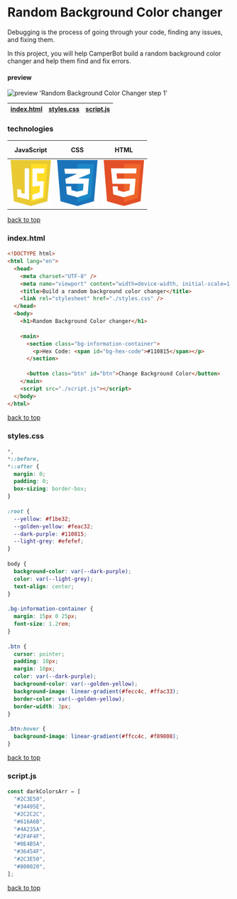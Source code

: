 <a id=top></a>

# Random Background Color changer

Debugging is the process of going through your code, finding any issues, and fixing them.

In this project, you will help CamperBot build a random background color changer and help them find and fix errors.

#### preview

![preview 'Random Background Color Changer step 1'](https://github.com/AndriiKot/JS__Random_Background_Color_Changer__freeCodeCamp/blob/main/preview/step1.png)

| [index.html](#indexhtml) | [styles.css](#stylescss) | [script.js](#scriptjs) |
| ------------------------ | ------------------------ | ---------------------- |

### technologies

<table>
  <thead>
    <tr>
      <th height=33 width=91>JavaScript</th>
      <th height=33 width=91>CSS</th>
      <th height=33 width=91>HTML</th>
    </tr>
  </thead>
  <tbody>
    <tr>
      <td height=33 width=91>
        <a href=https://ecma-international.org/publications-and-standards/standards/>
          <img src=https://github.com/AndriiKot/JS__Role_Playing_Game__FreeCodeCamp/blob/main/preview/icons/javascript-1.svg alt=JavaScript>
        </a>
      </td>
      <td height=33 width=91>
        <a href=https://www.w3.org/Style/CSS/>
          <img src=https://github.com/AndriiKot/JS__Role_Playing_Game__FreeCodeCamp/blob/main/preview/icons/css.svg alt=CSS>
        </a>
      </td>
      <td height=33 width=91>
        <a href=https://html.spec.whatwg.org/multipage/>
          <img src=https://github.com/AndriiKot/JS__Role_Playing_Game__FreeCodeCamp/blob/main/preview/icons/html.svg alt=HTML>
        </a>
      </td>
    </tr>
  </tbody>
</table>

[back to top](#top)

### index.html

```html
<!DOCTYPE html>
<html lang="en">
  <head>
    <meta charset="UTF-8" />
    <meta name="viewport" content="width=device-width, initial-scale=1.0" />
    <title>Build a random background color changer</title>
    <link rel="stylesheet" href="./styles.css" />
  </head>
  <body>
    <h1>Random Background Color changer</h1>

    <main>
      <section class="bg-information-container">
        <p>Hex Code: <span id="bg-hex-code">#110815</span></p>
      </section>

      <button class="btn" id="btn">Change Background Color</button>
    </main>
    <script src="./script.js"></script>
  </body>
</html>
```

[back to top](#top)

### styles.css

```css
*,
*::before,
*::after {
  margin: 0;
  padding: 0;
  box-sizing: border-box;
}

:root {
  --yellow: #f1be32;
  --golden-yellow: #feac32;
  --dark-purple: #110815;
  --light-grey: #efefef;
}

body {
  background-color: var(--dark-purple);
  color: var(--light-grey);
  text-align: center;
}

.bg-information-container {
  margin: 15px 0 25px;
  font-size: 1.2rem;
}

.btn {
  cursor: pointer;
  padding: 10px;
  margin: 10px;
  color: var(--dark-purple);
  background-color: var(--golden-yellow);
  background-image: linear-gradient(#fecc4c, #ffac33);
  border-color: var(--golden-yellow);
  border-width: 3px;
}

.btn:hover {
  background-image: linear-gradient(#ffcc4c, #f89808);
}
```

[back to top](#top)

### script.js

```js
const darkColorsArr = [
  "#2C3E50",
  "#34495E",
  "#2C2C2C",
  "#616A6B",
  "#4A235A",
  "#2F4F4F",
  "#0E4B5A",
  "#36454F",
  "#2C3E50",
  "#800020",
];
```

[back to top](#top)
